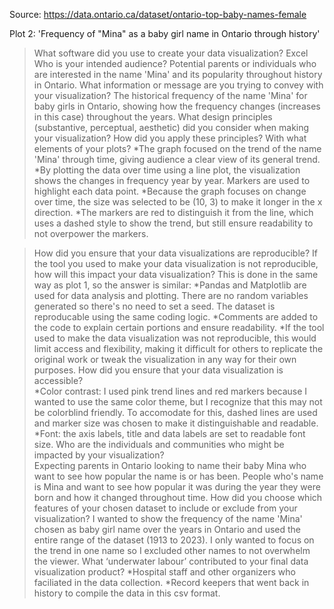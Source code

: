 Source: https://data.ontario.ca/dataset/ontario-top-baby-names-female

Plot 2: 'Frequency of "Mina" as a baby girl name in Ontario through history'

> What software did you use to create your data visualization?
    Excel
> Who is your intended audience? 
    Potential parents or individuals who are interested in the name 'Mina' and its popularity throughout history in Ontario.
> What information or message are you trying to convey with your visualization? 
    The historical frequency of the name 'Mina' for baby girls in Ontario, showing how the frequency changes (increases in this case) throughout the years.
> What design principles (substantive, perceptual, aesthetic) did you consider when making your visualization? How did you apply these principles? With what elements of your plots? 
    *The graph focused on the trend of the name 'Mina' through time, giving audience a clear view of its general trend. 
    *By plotting the data over time using a line plot, the visualization shows the changes in frequency year by year. Markers are used to highlight each data point.
    *Because the graph focuses on change over time, the size was selected to be (10, 3) to make it longer in the x direction.
    *The markers are red to distinguish it from the line, which uses a dashed style to show the trend, but still ensure readability to not overpower the markers.
    
> How did you ensure that your data visualizations are reproducible? If the tool you used to make your data visualization is not reproducible, how will this impact your data visualization? 
    This is done in the same way as plot 1, so the answer is similar:
    *Pandas and Matplotlib are used for data analysis and plotting. There are no random variables generated so there's no need to set a seed. The dataset is reproducable using the same coding logic.
    *Comments are added to the code to explain certain portions and ensure readability.
    *If the tool used to make the data visualization was not reproducible, this would limit access and flexibility, making it difficult for others to replicate the original work or tweak the visualization in any way for their own purposes.
> How did you ensure that your data visualization is accessible?  
    *Color contrast: I used pink trend lines and red markers because I wanted to use the same color theme, but I recognize that this may not be colorblind friendly. To accomodate for this, dashed lines are used and marker size was chosen to make it distinguishable and readable.
    *Font: the axis labels, title and data labels are set to readable font size.
> Who are the individuals and communities who might be impacted by your visualization?  
    Expecting parents in Ontario looking to name their baby Mina who want to see how popular the name is or has been. People who's name is Mina and want to see how popular it was during the year they were born and how it changed throughout time.
> How did you choose which features of your chosen dataset to include or exclude from your visualization? 
    I wanted to show the frequency of the name 'Mina' chosen as baby girl name over the years in Ontario and used the entire range of the dataset (1913 to 2023). I only wanted to focus on the trend in one name so I excluded other names to not overwhelm the viewer.
> What ‘underwater labour’ contributed to your final data visualization product?
    *Hospital staff and other organizers who faciliated in the data collection.
    *Record keepers that went back in history to compile the data in this csv format.

